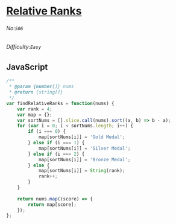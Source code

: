 # [Relative Ranks](https://leetcode.com/problems/relative-ranks/#/description)
###### No:`506`
###### Difficulty:`Easy`
## JavaScript


```js
/**
 * @param {number[]} nums
 * @return {string[]}
 */
var findRelativeRanks = function(nums) {
    var rank = 4;
    var map = {};
    var sortNums = [].slice.call(nums).sort((a, b) => b - a);
    for (var i = 0; i < sortNums.length; i++) {
        if (i === 0) {
            map[sortNums[i]] = 'Gold Medal';
        } else if (i === 1) {
            map[sortNums[i]] = 'Silver Medal';
        } else if (i === 2) {
            map[sortNums[i]] = 'Bronze Medal';
        } else {
            map[sortNums[i]] = String(rank);
            rank++;
        }
    }
    
    return nums.map((score) => {
        return map[score];
    });
};
```

